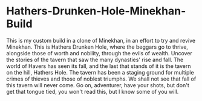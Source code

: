 # Hathers-Drunken-Hole-Minekhan-Build
This is my custom build in a clone of Minekhan, in an effort to try and revive Minekhan. This is Hathers Drunken Hole, where the beggars go to thrive, alongside those of worth and nobility, through the evils of wealth. Uncover the stories of the tavern that saw the many dynasties' rise and fall. The world of Havers has seen its fall, and the last that stands of it is the tavern on the hill, Hathers Hole. The tavern has been a staging ground for multiple crimes of thieves and those of noblest triumphs. We shall not see that fall of this tavern will never come. Go on, adventurer, have your shots, but don't get that tongue tied, you won't read this, but I know some of you will. 
